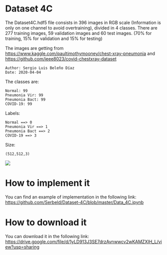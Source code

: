 # Dataset 4C

The Dataset4C.hdf5 file consists in 396 images in RGB scale (Information is only on one channel to avoid overtraining), divided in 4 classes. There are 277 training images, 59 validation images and 60 test images. (70% for training, 15% for validation and 15% for testing)

The images are getting from
https://www.kaggle.com/paultimothymooney/chest-xray-pneumonia 
and
https://github.com/ieee8023/covid-chestxray-dataset

    Author: Sergio Luis Beleño Díaz
    Date: 2020-04-04

The classes are:

    Normal: 99
    Pneumonia Vir: 99
    Pneumonia Bact: 99
    COVID-19: 99

Labels:

    Normal ==> 0
    Pneumonia Vir ==> 1
    Pneumonia Bact ==> 2
    COVID-19 ==> 3
    
Size:

    (512,512,3)
    

<img src="índice_1.png" />


# How to implement it

You can find an example of implementation in the following link: 
https://github.com/Serbeld/Dataset-4C/blob/master/Data_4C.ipynb

# How to download it

You can download it in the following link: 
https://drive.google.com/file/d/1yLD913J3SE7drzAvnwwcv2wKAMZXIH_L/view?usp=sharing
